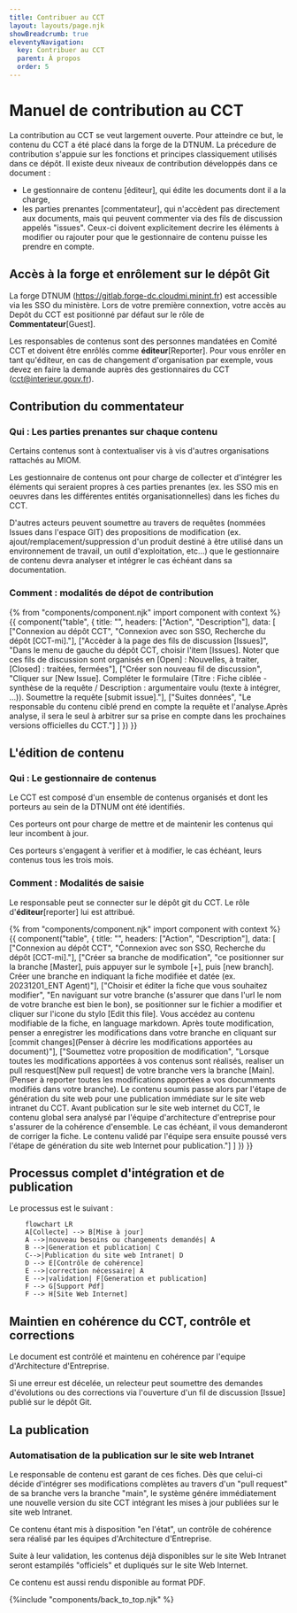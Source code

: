 ```yaml
---
title: Contribuer au CCT
layout: layouts/page.njk
showBreadcrumb: true
eleventyNavigation:
  key: Contribuer au CCT
  parent: À propos
  order: 5
---
```


# Manuel de contribution au CCT

La contribution au CCT se veut largement ouverte.
Pour atteindre ce but, le contenu du CCT a été placé dans la forge de la DTNUM.
La précedure de contribution s'appuie sur les fonctions et principes classiquement utilisés dans ce dépôt.
Il existe deux niveaux de contribution développés dans ce document : 
- Le gestionnaire de contenu [éditeur], qui édite les documents dont il a la charge,
- les parties prenantes [commentateur], qui n'accèdent pas directement aux documents, mais qui peuvent commenter via des fils de discussion appelés "issues". Ceux-ci doivent explicitement decrire les éléments à modifier ou rajouter pour que le gestionnaire de contenu puisse les prendre en compte.

## Accès à la forge et enrôlement sur le dépôt Git
La forge DTNUM (<https://gitlab.forge-dc.cloudmi.minint.fr>) est accessible via les SSO du ministère. 
Lors de votre première connextion, votre accès au Depôt du CCT est positionné par défaut sur le rôle de **Commentateur**[Guest]. 

Les responsables de contenus sont des personnes mandatées en Comité CCT et doivent être enrôlés comme **éditeur**[Reporter].
Pour vous enrôler en tant qu'éditeur, en cas de changement d'organisation par exemple, vous devez en faire la demande auprès des gestionnaires du CCT (<cct@interieur.gouv.fr>).


## Contribution du commentateur
### Qui : Les parties prenantes sur chaque contenu
Certains contenus sont à contextualiser vis à vis d'autres organisations rattachés au MIOM.

Les gestionnaire de contenus ont pour charge de collecter et d'intégrer les éléments qui seraient propres à ces parties prenantes (ex. les SSO mis en oeuvres dans les différentes entités organisationnelles) dans les fiches du CCT.

D'autres acteurs peuvent soumettre au travers de requêtes (nommées Issues dans l'espace GIT) des propositions de modification (ex. ajout/remplacement/suppression d'un produit destiné à être utilisé dans un environnement de travail, un outil d'exploitation, etc...) que le gestionnaire de contenu devra analyser et intégrer le cas échéant dans sa documentation.


### Comment : modalités de dépot de contribution

{% from "components/component.njk" import component with context %}
{{ component("table", {
    title: "",
    headers: ["Action", "Description"],
    data: [
        ["Connexion au dépôt CCT", "Connexion avec son SSO, Recherche du dépôt [CCT-mi]."],
        ["Accèder à la page des fils de discussion [Issues]", "Dans le menu de gauche du dépôt CCT, choisir l'item [Issues]. Noter que ces fils de discussion sont organisés en [Open] : Nouvelles, à traiter, [Closed] : traitées, fermées"],
        ["Créer son nouveau fil de discussion", "Cliquer sur [New Issue]. Compléter le formulaire (Titre : Fiche ciblée - synthèse de la requête / Description : argumentaire voulu (texte à intégrer, ...)). Soumettre la requête [submit issue]."],
        ["Suites données", "Le responsable du contenu ciblé prend en compte la requête et l'analyse.Après analyse, il sera le seul à arbitrer sur sa prise en compte dans les prochaines versions officielles du CCT."]
    ]
}) }}


## L'édition de contenu

### Qui : Le gestionnaire de contenus
Le CCT est composé d'un ensemble de contenus organisés et dont les porteurs au sein de la DTNUM ont été identifiés. 

Ces porteurs ont pour charge de mettre et de maintenir les contenus qui leur incombent à jour.

Ces porteurs s'engagent à verifier et à modifier, le cas échéant, leurs contenus tous les trois mois.


### Comment : Modalités de saisie

Le responsable peut se connecter sur le dépôt git du CCT. Le rôle d'**éditeur**[reporter] lui est attribué.

{% from "components/component.njk" import component with context %}
{{ component("table", {
    title: "",
    headers: ["Action", "Description"],
    data: [
        ["Connexion au dépôt CCT", "Connexion avec son SSO, Recherche du dépôt [CCT-mi]."],
        ["Créer sa branche de modification", "ce positionner sur la branche [Master], puis appuyer sur le symbole [+], puis [new branch]. Créer une branche en indiquant la fiche modifiée et datée (ex. 20231201_ENT Agent)"],
        ["Choisir et éditer la fiche que vous souhaitez modifier", "En naviguant sur votre branche (s'assurer que dans l'url le nom de votre branche est bien le bon), se positionner sur le fichier a modifier et cliquer sur l'icone du stylo [Edit this file]. Vous accédez au contenu modifiable de la fiche, en language markdown. Après toute modification, penser a enregistrer les modifications dans votre branche en cliquant sur [commit changes](Penser à décrire les modifications apportées au document)"],
        ["Soumettez votre proposition de modification", "Lorsque toutes les modifications apportées à vos contenus sont réalisés, realiser un pull resquest[New pull request] de votre branche vers la branche [Main].(Penser à reporter toutes les modifications apportées a vos documments modifiés dans votre branche). Le contenu soumis passe alors par l'étape de génération du site web pour une publication immédiate sur le site web intranet du CCT. Avant publication sur le site web internet du CCT, le contenu global sera analysé par l'équipe d'architecture d'entreprise pour s'assurer de la cohérence d'ensemble. Le cas échéant, il vous demanderont de corriger la fiche. Le contenu validé par l'équipe sera ensuite poussé vers l'étape de génération du site web Internet pour publication."]
    ]
}) }}


## Processus complet d'intégration et de publication
Le processus est le suivant : 

```mermaid
    flowchart LR
    A[Collecte] --> B[Mise à jour]
    A -->|nouveau besoins ou changements demandés| A
    B -->|Generation et publication| C
    C-->|Publication du site web Intranet| D
    D --> E[Contrôle de cohérence]
    E -->|correction nécessaire| A
    E -->|validation| F[Generation et publication]
    F --> G[Support Pdf] 
    F --> H[Site Web Internet]

```
## Maintien en cohérence du CCT, contrôle et corrections
Le document est contrôlé et maintenu en cohérence par l'equipe d'Architecture d'Entreprise.

Si une erreur est décelée, un relecteur peut soumettre des demandes d'évolutions ou des corrections via l'ouverture d'un fil de discussion [Issue] publié sur le dépôt Git.



## La publication 
### Automatisation de la publication sur le site web Intranet

Le responsable de contenu est garant de ces fiches. Dès que celui-ci décide d'intégrer ses modifications complètes au travers d'un "pull request" de sa branche vers la branche "main", le système génére immédiatement une nouvelle version du site CCT intégrant les mises à jour publiées sur le site web Intranet. 

Ce contenu étant mis à disposition "en l'état", un contrôle de cohérence sera réalisé par les équipes d'Architecture d'Entreprise. 

Suite à leur validation, les contenus déjà disponibles sur le site Web Intranet seront estampilés "officiels" et dupliqués sur le site Web Internet.

Ce contenu est aussi rendu disponible au format PDF. 





{%include "components/back_to_top.njk" %}